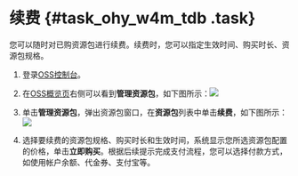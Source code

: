 # 续费 {#task_ohy_w4m_tdb .task}

您可以随时对已购资源包进行续费。续费时，您可以指定生效时间、购买时长、资源包规格。

1.  登录[OSS控制台](https://oss.console.aliyun.com/)。 
2.   在[OSS概览页](https://oss.console.aliyun.com/index#/)右侧可以看到**管理资源包**，如下图所示：![](http://static-aliyun-doc.oss-cn-hangzhou.aliyuncs.com/assets/img/4325/881_zh-CN.png)

 
3.   单击**管理资源包**，弹出资源包窗口，在**资源包**列表中单击**续费**，如下图所示：![](http://static-aliyun-doc.oss-cn-hangzhou.aliyuncs.com/assets/img/4325/903_zh-CN.png) 
4.  选择要续费的资源包规格、购买时长和生效时间，系统显示您所选资源包配置的价格，单击**立即购买**。根据后续提示完成支付流程，您可以选择付款方式，如使用帐户余额、代金券、支付宝等。 

